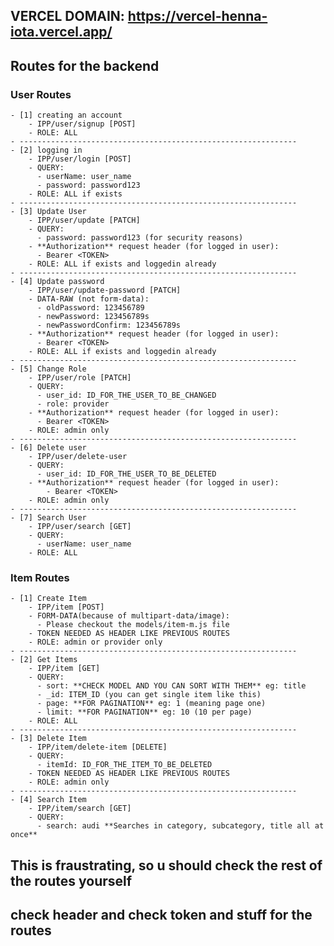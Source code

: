 ## VERCEL DOMAIN: https://vercel-henna-iota.vercel.app/


## Routes for the backend
### **User Routes**
    - [1] creating an account
        - IPP/user/signup [POST]
        - ROLE: ALL
    - --------------------------------------------------------------
    - [2] logging in
        - IPP/user/login [POST]
        - QUERY:
          - userName: user_name
          - password: password123
        - ROLE: ALL if exists
    - --------------------------------------------------------------
    - [3] Update User
        - IPP/user/update [PATCH]
        - QUERY:
          - password: password123 (for security reasons)
        - **Authorization** request header (for logged in user):
          - Bearer <TOKEN>
        - ROLE: ALL if exists and loggedin already
    - --------------------------------------------------------------
    - [4] Update password
        - IPP/user/update-password [PATCH]
        - DATA-RAW (not form-data):
          - oldPassword: 123456789
          - newPassword: 123456789s
          - newPasswordConfirm: 123456789s
        - **Authorization** request header (for logged in user):
          - Bearer <TOKEN>
        - ROLE: ALL if exists and loggedin already
    - --------------------------------------------------------------
    - [5] Change Role
        - IPP/user/role [PATCH]
        - QUERY:
          - user_id: ID_FOR_THE_USER_TO_BE_CHANGED
          - role: provider
        - **Authorization** request header (for logged in user):
          - Bearer <TOKEN>
        - ROLE: admin only
    - --------------------------------------------------------------
    - [6] Delete user
        - IPP/user/delete-user
        - QUERY:
          - user_id: ID_FOR_THE_USER_TO_BE_DELETED
        - **Authorization** request header (for logged in user):
            - Bearer <TOKEN>
        - ROLE: admin only
    - --------------------------------------------------------------
    - [7] Search User
        - IPP/user/search [GET]
        - QUERY:
          - userName: user_name
        - ROLE: ALL

### **Item Routes**
    - [1] Create Item
        - IPP/item [POST]
        - FORM-DATA(because of multipart-data/image):
          - Please checkout the models/item-m.js file
        - TOKEN NEEDED AS HEADER LIKE PREVIOUS ROUTES
        - ROLE: admin or provider only
    - --------------------------------------------------------------
    - [2] Get Items
        - IPP/item [GET]
        - QUERY:
          - sort: **CHECK MODEL AND YOU CAN SORT WITH THEM** eg: title
          - _id: ITEM_ID (you can get single item like this)
          - page: **FOR PAGINATION** eg: 1 (meaning page one)
          - limit: **FOR PAGINATION** eg: 10 (10 per page)
        - ROLE: ALL
    - --------------------------------------------------------------
    - [3] Delete Item
        - IPP/item/delete-item [DELETE]
        - QUERY:
          - itemId: ID_FOR_THE_ITEM_TO_BE_DELETED
        - TOKEN NEEDED AS HEADER LIKE PREVIOUS ROUTES
        - ROLE: admin only
    - --------------------------------------------------------------
    - [4] Search Item
        - IPP/item/search [GET]
        - QUERY:
          - search: audi **Searches in category, subcategory, title all at once**

## This is fraustrating, so u should check the rest of the routes yourself
## check header and check token and stuff for the routes
